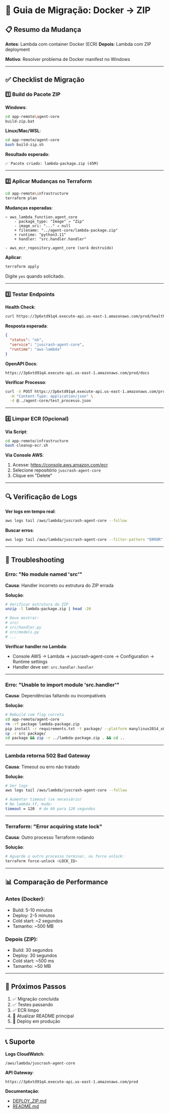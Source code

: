 # 🔄 Guia de Migração: Docker → ZIP

## 📋 Resumo da Mudança

**Antes**: Lambda com container Docker (ECR)
**Depois**: Lambda com ZIP deployment

**Motivo**: Resolver problema de Docker manifest no Windows

---

## ✅ Checklist de Migração

### 1️⃣ Build do Pacote ZIP

**Windows**:
```bash
cd app-remoto\agent-core
build-zip.bat
```

**Linux/Mac/WSL**:
```bash
cd app-remoto/agent-core
bash build-zip.sh
```

**Resultado esperado**:
```
✅ Pacote criado: lambda-package.zip (45M)
```

---

### 2️⃣ Aplicar Mudanças no Terraform

```bash
cd app-remoto\infrastructure
terraform plan
```

**Mudanças esperadas**:
```
~ aws_lambda_function.agent_core
    - package_type: "Image" → "Zip"
    - image_uri: "..." → null
    + filename: "../agent-core/lambda-package.zip"
    + runtime: "python3.11"
    + handler: "src.handler.handler"

- aws_ecr_repository.agent_core (será destruído)
```

**Aplicar**:
```bash
terraform apply
```

Digite `yes` quando solicitado.

---

### 3️⃣ Testar Endpoints

**Health Check**:
```bash
curl https://3p6xtd91q4.execute-api.us-east-1.amazonaws.com/prod/health
```

**Resposta esperada**:
```json
{
  "status": "ok",
  "service": "juscrash-agent-core",
  "runtime": "aws-lambda"
}
```

**OpenAPI Docs**:
```
https://3p6xtd91q4.execute-api.us-east-1.amazonaws.com/prod/docs
```

**Verificar Processo**:
```bash
curl -X POST https://3p6xtd91q4.execute-api.us-east-1.amazonaws.com/prod/api/v1/verificar \
  -H "Content-Type: application/json" \
  -d @../agent-core/test_processo.json
```

---

### 4️⃣ Limpar ECR (Opcional)

**Via Script**:
```bash
cd app-remoto/infrastructure
bash cleanup-ecr.sh
```

**Via Console AWS**:
1. Acesse: https://console.aws.amazon.com/ecr
2. Selecione repositório `juscrash-agent-core`
3. Clique em "Delete"

---

## 🔍 Verificação de Logs

**Ver logs em tempo real**:
```bash
aws logs tail /aws/lambda/juscrash-agent-core --follow
```

**Buscar erros**:
```bash
aws logs tail /aws/lambda/juscrash-agent-core --filter-pattern "ERROR"
```

---

## 🐛 Troubleshooting

### Erro: "No module named 'src'"

**Causa**: Handler incorreto ou estrutura do ZIP errada

**Solução**:
```bash
# Verificar estrutura do ZIP
unzip -l lambda-package.zip | head -20

# Deve mostrar:
# src/
# src/handler.py
# src/models.py
# ...
```

**Verificar handler no Lambda**:
- Console AWS → Lambda → juscrash-agent-core → Configuration → Runtime settings
- Handler deve ser: `src.handler.handler`

---

### Erro: "Unable to import module 'src.handler'"

**Causa**: Dependências faltando ou incompatíveis

**Solução**:
```bash
# Rebuild com flag correta
cd app-remoto/agent-core
rm -rf package lambda-package.zip
pip install -r requirements.txt -t package/ --platform manylinux2014_x86_64 --only-binary=:all:
cp -r src package/
cd package && zip -r ../lambda-package.zip . && cd ..
```

---

### Lambda retorna 502 Bad Gateway

**Causa**: Timeout ou erro não tratado

**Solução**:
```bash
# Ver logs
aws logs tail /aws/lambda/juscrash-agent-core --follow

# Aumentar timeout (se necessário)
# No lambda.tf, mude:
timeout = 120  # de 60 para 120 segundos
```

---

### Terraform: "Error acquiring state lock"

**Causa**: Outro processo Terraform rodando

**Solução**:
```bash
# Aguarde o outro processo terminar, ou force unlock:
terraform force-unlock <LOCK_ID>
```

---

## 📊 Comparação de Performance

### Antes (Docker):
- Build: 5-10 minutos
- Deploy: 2-5 minutos
- Cold start: ~2 segundos
- Tamanho: ~500 MB

### Depois (ZIP):
- Build: 30 segundos
- Deploy: 30 segundos
- Cold start: ~500 ms
- Tamanho: ~50 MB

---

## 🎯 Próximos Passos

1. ✅ Migração concluída
2. ✅ Testes passando
3. ✅ ECR limpo
4. 📝 Atualizar README principal
5. 🚀 Deploy em produção

---

## 📞 Suporte

**Logs CloudWatch**:
```
/aws/lambda/juscrash-agent-core
```

**API Gateway**:
```
https://3p6xtd91q4.execute-api.us-east-1.amazonaws.com/prod
```

**Documentação**:
- [DEPLOY_ZIP.md](agent-core/DEPLOY_ZIP.md)
- [README.md](README.md)
